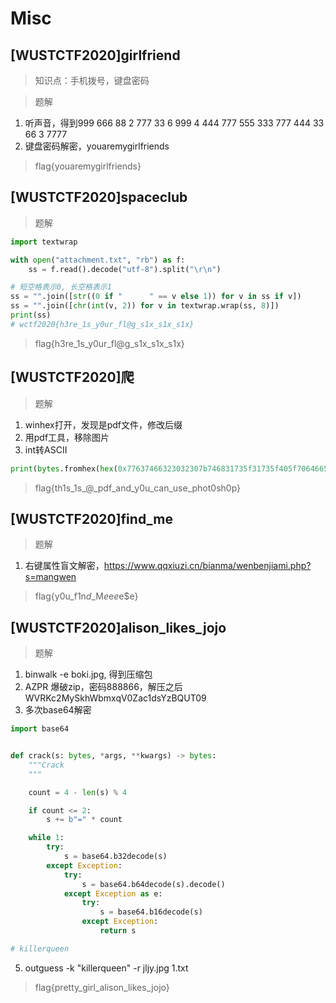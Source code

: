 # Misc

## [WUSTCTF2020]girlfriend

> 知识点：手机拨号，键盘密码

> 题解

1. 听声音，得到999 666 88 2 777 33 6 999 4 444 777 555 333 777 444 33 66 3 7777
2. 键盘密码解密，youaremygirlfriends

> flag{youaremygirlfriends}

## [WUSTCTF2020]spaceclub

> 题解

```python
import textwrap

with open("attachment.txt", "rb") as f:
    ss = f.read().decode("utf-8").split("\r\n")

# 短空格表示0, 长空格表示1
ss = "".join([str((0 if "      " == v else 1)) for v in ss if v])
ss = "".join([chr(int(v, 2)) for v in textwrap.wrap(ss, 8)])
print(ss)
# wctf2020{h3re_1s_y0ur_fl@g_s1x_s1x_s1x}
```

> flag{h3re_1s_y0ur_fl@g_s1x_s1x_s1x}

## [WUSTCTF2020]爬

> 题解

1. winhex打开，发现是pdf文件，修改后缀
2. 用pdf工具，移除图片
3. int转ASCII

```python
print(bytes.fromhex(hex(0x77637466323032307b746831735f31735f405f7064665f616e645f7930755f63616e5f7573655f70686f7430736830707d)[2:]))
```

> flag{th1s_1s_@_pdf_and_y0u_can_use_phot0sh0p}

## [WUSTCTF2020]find_me

> 题解

1. 右键属性盲文解密，https://www.qqxiuzi.cn/bianma/wenbenjiami.php?s=mangwen

> flag{y$0$u_f$1$n$d$_M$e$e$e$e$e}

## [WUSTCTF2020]alison_likes_jojo

> 题解

1. binwalk -e boki.jpg, 得到压缩包
2. AZPR 爆破zip，密码888866，解压之后WVRKc2MySkhWbmxqV0Zac1dsYzBQUT09
3. 多次base64解密

```python
import base64


def crack(s: bytes, *args, **kwargs) -> bytes:
    """Crack
    """

    count = 4 - len(s) % 4

    if count <= 2:
        s += b"=" * count

    while 1:
        try:
            s = base64.b32decode(s)
        except Exception:
            try:
                s = base64.b64decode(s).decode()
            except Exception as e:
                try:
                    s = base64.b16decode(s)
                except Exception:
                    return s

# killerqueen
```
5. outguess -k "killerqueen" -r jljy.jpg 1.txt

> flag{pretty_girl_alison_likes_jojo}
